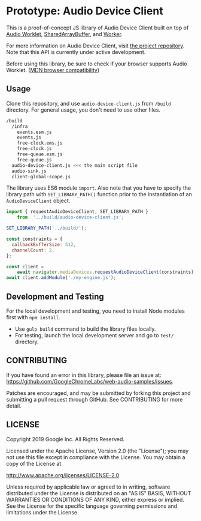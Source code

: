 # Prototype: Audio Device Client 

This is a proof-of-concept JS library of Audio Device Client built on top of 
[Audio Worklet](https://developers.google.com/web/updates/2017/12/audio-worklet), [SharedArrayBuffer](https://developer.mozilla.org/en-US/docs/Web/JavaScript/Reference/Global_Objects/SharedArrayBuffer), and [Worker](https://developer.mozilla.org/en-US/docs/Web/API/Worker).

For more information on Audio Device Client, visit
[the project repository](https://github.com/WebAudio/web-audio-cg/tree/master/audio-device-client). Note that this API is currently under active development.

Before using this library, be sure to check if your browser supports Audio
Worklet. ([MDN browser compatibility](https://developer.mozilla.org/en-US/docs/Web/API/AudioWorklet#Browser_compatibility))


## Usage

Clone this repository, and use `audio-device-client.js` from `/build` directory. For general usage, you don't need to use other files.

```bash
/build
  /infra
    events.esm.js
    events.js
    free-clock.ems.js
    free-clock.js
    free-queue.esm.js
    free-queue.js
  audio-device-client.js <<< the main script file
  audio-sink.js
  client-global-scope.js
```

The library uses ES6 module `import`. Also note that you have to specify the library path with `SET_LIBRARY_PATH()` function prior to the instantiation of an `AudioDeviceClient` object.

```js
import { requestAudioDeviceClient, SET_LIBRARY_PATH }
    from  '../build/audio-device-client.js';

SET_LIBRARY_PATH('../build/');

const constraints = {
  callbackBufferSize: 512,
  channelCount: 2,
};

const client =
    await navigator.mediaDevices.requestAudioDeviceClient(constraints);
await client.addModule('./my-engine.js');
```


## Development and Testing

For the local development and testing, you need to install Node modules first with `npm install`.

- Use `gulp build` command to build the library files locally.
- For testing, launch the local development server and go to `test/`
directory.


## CONTRIBUTING

If you have found an error in this library, please file an issue at: https://github.com/GoogleChromeLabs/web-audio-samples/issues.

Patches are encouraged, and may be submitted by forking this project and submitting a pull request through GitHub. See CONTRIBUTING for more detail.

## LICENSE

Copyright 2019 Google Inc. All Rights Reserved.

Licensed under the Apache License, Version 2.0 (the "License"); you may not use this file except in compliance with the License. You may obtain a copy of the License at

http://www.apache.org/licenses/LICENSE-2.0

Unless required by applicable law or agreed to in writing, software distributed under the License is distributed on an "AS IS" BASIS, WITHOUT WARRANTIES OR CONDITIONS OF ANY KIND, either express or implied. See the License for the specific language governing permissions and limitations under the License.